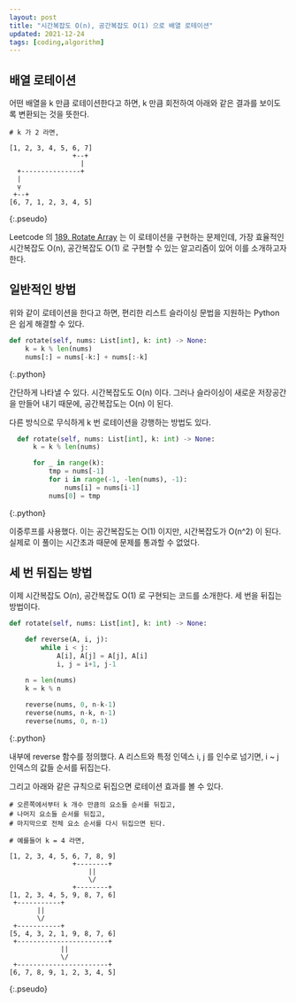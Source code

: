 ```yaml
---
layout: post
title: "시간복잡도 O(n), 공간복잡도 O(1) 으로 배열 로테이션"
updated: 2021-12-24
tags: [coding,algorithm]
---
```


## 배열 로테이션

어떤 배열을 k 만큼 로테이션한다고 하면, k 만큼 회전하여 아래와 같은 결과를 보이도록 변환되는 것을 뜻한다.

```pseudo
# k 가 2 라면,

[1, 2, 3, 4, 5, 6, 7]
                +--+
                  |
  +---------------+
  |
  ṿ
 +--+
[6, 7, 1, 2, 3, 4, 5]
```
{:.pseudo}

Leetcode 의 [189. Rotate Array](https://leetcode.com/problems/rotate-array/) 는 이 로테이션을 구현하는 문제인데, 가장 효율적인 시간복잡도 O(n), 공간복잡도 O(1) 로 구현할 수 있는 알고리즘이 있어 이를 소개하고자 한다.

## 일반적인 방법

위와 같이 로테이션을 한다고 하면, 편리한 리스트 슬라이싱 문법을 지원하는 Python 은 쉽게 해결할 수 있다.

```python
def rotate(self, nums: List[int], k: int) -> None:
    k = k % len(nums)
    nums[:] = nums[-k:] + nums[:-k]
```
{:.python}

간단하게 나타낼 수 있다. 시간복잡도도 O(n) 이다. 그러나 슬라이싱이 새로운 저장공간을 만들어 내기 때문에, 공간복잡도는 O(n) 이 된다.

다른 방식으로 무식하게 k 번 로테이션을 강행하는 방법도 있다.

```python
  def rotate(self, nums: List[int], k: int) -> None:
      k = k % len(nums)

      for _ in range(k):
          tmp = nums[-1]
          for i in range(-1, -len(nums), -1):
              nums[i] = nums[i-1]
          nums[0] = tmp
```
{:.python}

이중루프를 사용했다. 이는 공간복잡도는 O(1) 이지만, 시간복잡도가 O(n^2) 이 된다. 실제로 이 풀이는 시간초과 때문에 문제를 통과할 수 없었다.

## 세 번 뒤집는 방법

이제 시간복잡도 O(n), 공간복잡도 O(1) 로 구현되는 코드를 소개한다. 세 번을 뒤집는 방법이다.

```python
def rotate(self, nums: List[int], k: int) -> None:

    def reverse(A, i, j):
        while i < j:
            A[i], A[j] = A[j], A[i]
            i, j = i+1, j-1

    n = len(nums)
    k = k % n
    
    reverse(nums, 0, n-k-1)
    reverse(nums, n-k, n-1)
    reverse(nums, 0, n-1)
```
{:.python}

내부에 reverse 함수를 정의했다. A 리스트와 특정 인덱스 i, j 를 인수로 넘기면, i ~ j 인덱스의 값들 순서를 뒤집는다.

그리고 아래와 같은 규칙으로 뒤집으면 로테이션 효과를 볼 수 있다.

```pseudo
# 오른쪽에서부터 k 개수 만큼의 요소들 순서를 뒤집고,
# 나머지 요소들 순서를 뒤집고,
# 마지막으로 전체 요소 순서를 다시 뒤집으면 된다.

# 예를들어 k = 4 라면,

[1, 2, 3, 4, 5, 6, 7, 8, 9]
                +--------+
                    ||
                    \/
                +--------+
[1, 2, 3, 4, 5, 9, 8, 7, 6]
 +-----------+
       ||
       \/
 +-----------+
[5, 4, 3, 2, 1, 9, 8, 7, 6]
 +-----------------------+
             ||
             \/
 +-----------------------+
[6, 7, 8, 9, 1, 2, 3, 4, 5]
```
{:.pseudo}
